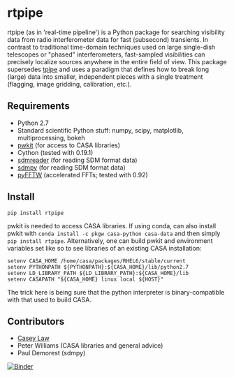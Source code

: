rtpipe
==

rtpipe (as in 'real-time pipeline') is a Python package for searching visibility data from radio interferometer data for fast (subsecond) transients. In contrast to traditional time-domain techniques used on large single-dish telescopes or "phased" interferometers, fast-sampled visibilities can precisely localize sources anywhere in the entire field of view. This package supersedes [tpipe](http://github.com/caseyjlaw/tpipe) and uses a paradigm that defines how to break long (large) data into smaller, independent pieces with a single treatment (flagging, image gridding, calibration, etc.).

Requirements
---

* Python 2.7
* Standard scientific Python stuff: numpy, scipy, matplotlib, multiprocessing, bokeh
* [pwkit](http://github.com/pkgw/pwkit) (for access to CASA libraries)
* Cython (tested with 0.19.1)
* [sdmreader](http://github.com/caseyjlaw/sdmreader) (for reading SDM format data)
* [sdmpy](http://github.com/demorest/sdmreader) (for reading SDM format data)
* [pyFFTW](https://pypi.python.org/pypi/pyFFTW) (accelerated FFTs; tested with 0.92)

Install
---
    pip install rtpipe

pwkit is needed to access CASA libraries. If using conda, can also install pwkit with `conda install -c pkgw casa-python casa-data` and then simply `pip install rtpipe`. Alternatively, one can build pwkit and environment variables set like so to see libraries of an existing CASA installation:

    setenv CASA_HOME /home/casa/packages/RHEL6/stable/current
    setenv PYTHONPATH ${PYTHONPATH}:${CASA_HOME}/lib/python2.7
    setenv LD_LIBRARY_PATH ${LD_LIBRARY_PATH}:${CASA_HOME}/lib
    setenv CASAPATH "${CASA_HOME} linux local ${HOST}"

The trick here is being sure that the python interpreter is binary-compatible with that used to build CASA.

Contributors
---
* [Casey Law](http://www.twitter.com/caseyjlaw)
* Peter Williams (CASA libraries and general advice)
* Paul Demorest (sdmpy)

[![Binder](http://mybinder.org/badge.svg)](http://mybinder.org/repo/caseyjlaw/docker-rtpipe)
